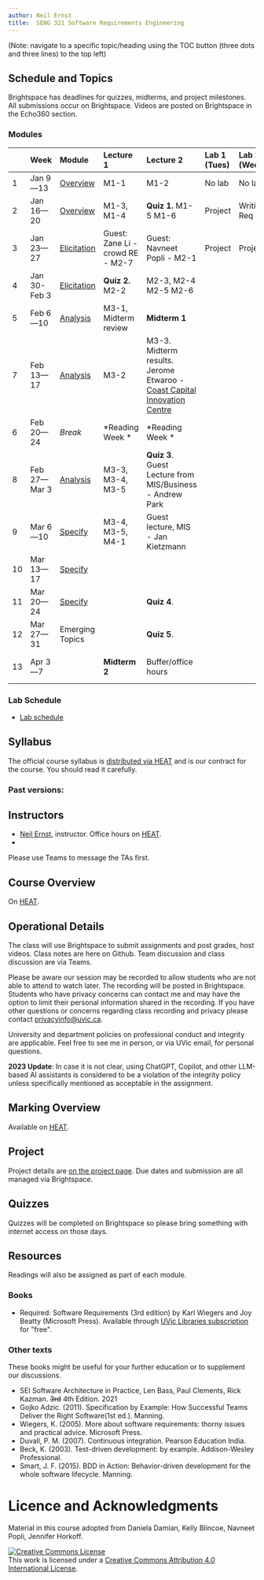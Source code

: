 ```yaml
---
author: Neil Ernst
title:  SENG 321 Software Requirements Engineering
---
```


(Note: navigate to a specific topic/heading using the TOC button (three dots and three lines) to the top left)

## Schedule and Topics

Brightspace has deadlines for quizzes, midterms, and project milestones. All submissions occur on Brightspace. Videos are posted on Brightspace in the Echo360 section. 

### Modules
|     | Week         | Module                                  | Lecture 1                        | Lecture 2                                                                                                                    | Lab 1 (Tues) | Lab 2 (Wed) | Due       |
| :-- | :----------- | :-------------------------------------- | :------------------------------- | :--------------------------------------------------------------------------------------------------------------------------- | :----------- | :---------- | :-------- |
| 1   | Jan 9—13     | [Overview](modules/overview/README.md)  | M1-1                             | M1-2                                                                                                                         | No lab       | No lab      | A0/A1     |
| 2   | Jan 16—20    | [Overview](modules/overview/README.md)  | M1-3, M1-4                       | **Quiz 1.** M1-5 M1-6                                                                                                        | Project      | Writin Req  | A2 - idea |
| 3   | Jan 23—27    | [Elicitation](modules/elicit/README.md) | Guest: Zane Li - crowd RE - M2-7 | Guest: Navneet Popli - M2-1                                                                                                  | Project      | Project     |           |
| 4   | Jan 30-Feb 3 | [Elicitation](modules/elicit/README.md) | **Quiz 2.**  M2-2                | M2-3, M2-4   M2-5 M2-6                                                                                                       |              |             |           |
| 5   | Feb 6—10     | [Analysis](modules/analyze/README.md)   | M3-1, Midterm review             | **Midterm 1**                                                                                                                |              |             | A2        |
| 7   | Feb 13—17    | [Analysis](modules/analyze/README.md)   | M3-2                             | M3-3. Midterm results. Jerome Etwaroo - [Coast Capital Innovation Centre](https://www.uvic.ca/innovation/services/index.php) |              |             | A3        |
| 6   | Feb 20—24    | *Break*                                 | *Reading Week *                  | *Reading Week *                                                                                                              |              |             |           |
| 8   | Feb 27—Mar 3 | [Analysis](modules/analyze/README.md)   | M3-3, M3-4, M3-5                 | **Quiz 3**.      Guest Lecture from MIS/Business - Andrew Park                                                               |              |             |           |
| 9   | Mar 6—10     | [Specify](modules/specify/README.md)    | M3-4, M3-5, M4-1                 | Guest lecture, MIS - Jan Kietzmann                                                                                           |              |             |           |
| 10  | Mar 13—17    | [Specify](modules/specify/README.md)    |                                  |                                                                                                                              |              |             | A4        |
| 11  | Mar 20—24    | [Specify](modules/specify/README.md)    |                                  | **Quiz 4**.                                                                                                                  |              |             |           | M4-1, M3-6, M4-2
| 12  | Mar 27—31    | Emerging Topics                         |                                  | **Quiz 5**.                                                                                                                  |              |             |           |
| 13  | Apr 3—7      |                                         | **Midterm 2**                    | Buffer/office hours                                                                                                          |              |             | A5 and A6 |

### Lab Schedule
* [Lab schedule](Lab%20Outline.md)

## Syllabus
The official course syllabus is [distributed via HEAT](https://heat.csc.uvic.ca/coview/outline/2023/Spring/SENG/321) and is our contract for the course. You should read it carefully. 


### Past versions:


## Instructors
* [Neil Ernst](http://neilernst.net), instructor. Office hours on [HEAT](https://heat.csc.uvic.ca/coview/outline/2023/Spring/SENG/321).
* 

Please use Teams to message the TAs first.

## Course Overview
On [HEAT](https://heat.csc.uvic.ca/coview/outline/2023/Spring/SENG/321).

## Operational Details

The class will use Brightspace to submit assignments and post grades, host videos. Class notes are here on Github. Team discussion and class discussion are via Teams.

Please be aware our session may be recorded to allow students who are not able to attend to watch later. The recording will be posted in Brightspace. Students who have privacy concerns can contact me and may have the option to limit their personal information shared in the recording. If you have other questions or concerns regarding class recording and privacy please contact privacyinfo@uvic.ca.

University and department policies on professional conduct and integrity are applicable. Feel free to see me in person, or via UVic email, for personal questions.

**2023 Update**: In case it is not clear, using ChatGPT, Copilot, and other LLM-based AI assistants is considered to be a violation of the integrity policy unless specifically mentioned as acceptable in the assignment. 

## Marking Overview

Available on [HEAT](https://heat.csc.uvic.ca/coview/outline/2023/Spring/SENG/321).

## Project
Project details are [on the project page](/project). Due dates and submission are all managed via Brightspace.

## Quizzes
Quizzes will be completed on Brightspace so please bring something with internet access on those days.

## Resources
Readings will also be assigned as part of each module. 

### Books
* Required: Software Requirements (3rd edition) by Karl Wiegers and Joy Beatty (Microsoft Press). Available through [UVic Libraries subscription](https://search.library.uvic.ca/permalink/01VIC_INST/1ohem39/cdi_safari_books_v2_9780735679658) for "free". 


### Other texts
These books might be useful for your further education or to supplement our discussions.

* SEI Software Architecture in Practice, Len Bass, Paul Clements, Rick Kazman. <s>3rd</s> 4th Edition. 2021
* Gojko Adzic. (2011). Specification by Example: How Successful Teams Deliver the Right Software(1st ed.). Manning.
* Wiegers, K. (2005). More about software requirements: thorny issues and practical advice. Microsoft Press.
* Duvall, P. M. (2007). Continuous integration. Pearson Education India.
* Beck, K. (2003). Test-driven development: by example. Addison-Wesley Professional.
* Smart, J. F. (2015). BDD in Action: Behavior-driven development for the whole software lifecycle. Manning.

# Licence and Acknowledgments
Material in this course adopted from Daniela Damian, Kelly Blincoe, Navneet Popli, Jennifer Horkoff.

<a rel="license" href="http://creativecommons.org/licenses/by/4.0/"><img alt="Creative Commons License" style="border-width:0" src="https://i.creativecommons.org/l/by/4.0/88x31.png" /></a><br />This work is licensed under a <a rel="license" href="http://creativecommons.org/licenses/by/4.0/">Creative Commons Attribution 4.0 International License</a>.
